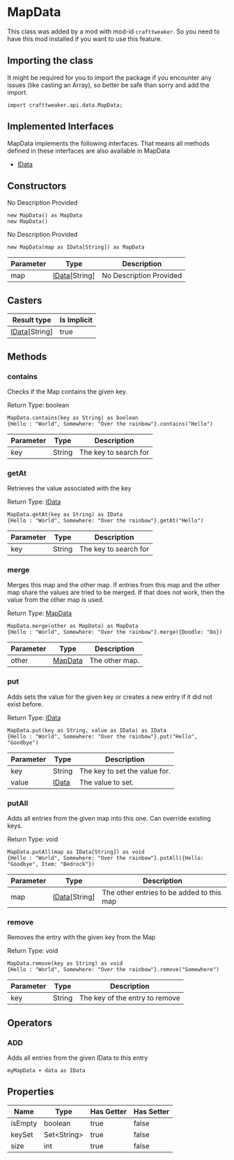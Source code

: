 # MapData



This class was added by a mod with mod-id `crafttweaker`. So you need to have this mod installed if you want to use this feature.

## Importing the class

It might be required for you to import the package if you encounter any issues (like casting an Array), so better be safe than sorry and add the import.
```zenscript
import crafttweaker.api.data.MapData;
```


## Implemented Interfaces
MapData implements the following interfaces. That means all methods defined in these interfaces are also available in MapData

- [IData](/vanilla/api/data/IData)
## Constructors

No Description Provided
```zenscript
new MapData() as MapData
new MapData()
```
No Description Provided
```zenscript
new MapData(map as IData[String]) as MapData
```
| Parameter | Type | Description |
|-----------|------|-------------|
| map | [IData](/vanilla/api/data/IData)[String] | No Description Provided |

## Casters

| Result type | Is Implicit |
|-------------|-------------|
| [IData](/vanilla/api/data/IData)[String] | true |

## Methods

### contains

Checks if the Map contains the given key.

Return Type: boolean

```zenscript
MapData.contains(key as String) as boolean
{Hello : "World", Somewhere: "Over the rainbow"}.contains("Hello")
```
| Parameter | Type | Description |
|-----------|------|-------------|
| key | String | The key to search for |
### getAt

Retrieves the value associated with the key

Return Type: [IData](/vanilla/api/data/IData)

```zenscript
MapData.getAt(key as String) as IData
{Hello : "World", Somewhere: "Over the rainbow"}.getAt("Hello")
```
| Parameter | Type | Description |
|-----------|------|-------------|
| key | String | The key to search for |
### merge

Merges this map and the other map.
 If entries from this map and the other map share the values are tried to be merged.
 If that does not work, then the value from the other map is used.

Return Type: [MapData](/vanilla/api/data/MapData)

```zenscript
MapData.merge(other as MapData) as MapData
{Hello : "World", Somewhere: "Over the rainbow"}.merge({Doodle: "Do})
```
| Parameter | Type | Description |
|-----------|------|-------------|
| other | [MapData](/vanilla/api/data/MapData) | The other map. |
### put

Adds sets the value for the given key or creates a new entry if it did not exist before.

Return Type: [IData](/vanilla/api/data/IData)

```zenscript
MapData.put(key as String, value as IData) as IData
{Hello : "World", Somewhere: "Over the rainbow"}.put("Hello", "Goodbye")
```
| Parameter | Type | Description |
|-----------|------|-------------|
| key | String | The key to set the value for. |
| value | [IData](/vanilla/api/data/IData) | The value to set. |
### putAll

Adds all entries from the given map into this one.
 Can override existing keys.

Return Type: void

```zenscript
MapData.putAll(map as IData[String]) as void
{Hello : "World", Somewhere: "Over the rainbow"}.putAll({Hello: "Goodbye", Item: "Bedrock"})
```
| Parameter | Type | Description |
|-----------|------|-------------|
| map | [IData](/vanilla/api/data/IData)[String] | The other entries to be added to this map |
### remove

Removes the entry with the given key from the Map

Return Type: void

```zenscript
MapData.remove(key as String) as void
{Hello : "World", Somewhere: "Over the rainbow"}.remove("Somewhere")
```
| Parameter | Type | Description |
|-----------|------|-------------|
| key | String | The key of the entry to remove |

## Operators

### ADD

Adds all entries from the given IData to this entry

```zenscript
myMapData + data as IData
```



## Properties

| Name | Type | Has Getter | Has Setter |
|------|------|------------|------------|
| isEmpty | boolean | true | false |
| keySet | Set&lt;String&gt; | true | false |
| size | int | true | false |

